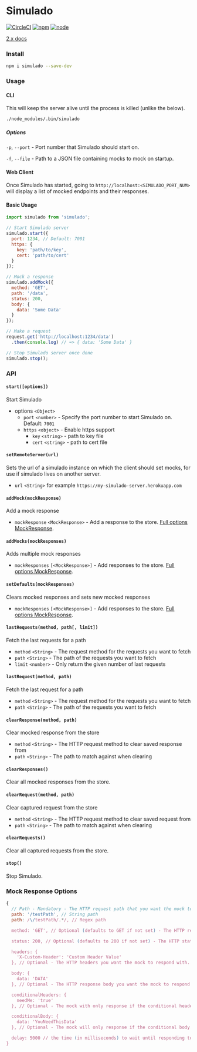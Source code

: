 # Simulado

[![CircleCI](https://img.shields.io/circleci/project/github/ldabiralai/simulado.svg)](https://circleci.com/gh/ldabiralai/simulado) [![npm](https://img.shields.io/npm/v/simulado.svg)](https://www.npmjs.com/package/simulado) [![node](https://img.shields.io/node/v/simulado.svg)]()

[2.x docs](https://github.com/ldabiralai/simulado/tree/v2)

### Install
```bash
npm i simulado --save-dev
```

### Usage
#### CLI
This will keep the server alive until the process is killed (unlike the below).

```bash
./node_modules/.bin/simulado
```

##### Options
`-p`, `--port` - Port number that Simulado should start on.

`-f`, `--file` - Path to a JSON file containing mocks to mock on startup.

#### Web Client
Once Simulado has started, going to `http://localhost:<SIMULADO_PORT_NUM>` will display a list of mocked endpoints and their responses.

#### Basic Usage
```javascript
import simulado from 'simulado';

// Start Simulado server
simulado.start({
  port: 1234, // Default: 7001
  https: {
    key: 'path/to/key',
    cert: 'path/to/cert'
  }
});

// Mock a response
simulado.addMock({
  method: 'GET',
  path: '/data',
  status: 200,
  body: {
    data: 'Some Data'
  }
});

// Make a request
request.get('http://localhost:1234/data')
  .then(console.log) // => { data: 'Some Data' }

// Stop Simulado server once done
simulado.stop();
```

### API

#### `start([options])`
Start Simulado
  * options `<Object>`
    * `port` `<number>` - Specify the port number to start Simulado on. Default: `7001`
    * `https` `<object>` - Enable https support
      * `key` `<string>` - path to key file
      * `cert` `<string>` - path to cert file

#### `setRemoteServer(url)`
Sets the url of a simulado instance on which the client should set mocks, for use if simulado lives on another server.

 * `url` `<String>` for example `https://my-simulado-server.herokuapp.com`

#### `addMock(mockResponse)`
Add a mock response
  * `mockResponse` `<MockResponse>` - Add a response to the store. [Full options MockResponse](#mock-response-options).


#### `addMocks(mockResponses)`
Adds multiple mock responses
  * `mockResponses` `[<MockResponse>]` - Add responses to the store. [Full options MockResponse](#mock-response-options).


#### `setDefaults(mockResponses)`
Clears mocked responses and sets new mocked responses
  * `mockResponses` `[<MockResponse>]` - Add responses to the store. [Full options MockResponse](#mock-response-options).


#### `lastRequests(method, path[, limit])`
Fetch the last requests for a path
  * `method` `<String>` - The request method for the requests you want to fetch
  * `path` `<String>` - The path of the requests you want to fetch
  * `limit` `<number>` - Only return the given number of last requests


#### `lastRequest(method, path)`
Fetch the last request for a path
  * `method` `<String>` - The request method for the requests you want to fetch
  * `path` `<String>` - The path of the requests you want to fetch


#### `clearResponse(method, path)`
Clear mocked response from the store
  * `method` `<String>` - The HTTP request method to clear saved response from
  * `path` `<String>` - The path to match against when clearing


#### `clearResponses()`
Clear all mocked responses from the store.


#### `clearRequest(method, path)`
Clear captured request from the store
  * `method` `<String>` - The HTTP request method to clear saved request from
  * `path` `<String>` - The path to match against when clearing


#### `clearRequests()`
Clear all captured requests from the store.


#### `stop()`
Stop Simulado.

### Mock Response Options
```javascript
{
  // Path - Mandatory - The HTTP request path that you want the mock to response to.
  path: '/testPath', // String path
  path: /\/testPath/.*/, // Regex path

  method: 'GET', // Optional (defaults to GET if not set) - The HTTP request method that you want the mock to response to.

  status: 200, // Optional (defaults to 200 if not set) - The HTTP status you want to mock to response with.

  headers: {
    'X-Custom-Header': 'Custom Header Value'
  }, // Optional - The HTTP headers you want the mock to respond with.

  body: {
    data: 'DATA'
  }, // Optional - The HTTP response body you want the mock to respond with.

  conditionalHeaders: {
    needMe: 'true'
  }, // Optional - The mock with only response if the conditional headers are sent in the request.

  conditionalBody: {
    data: 'YouNeedThisData'
  }, // Optional - The mock will only response if the conditional body is sent in the request.

  delay: 5000 // the time (in milliseconds) to wait until responding to a request
}
```
